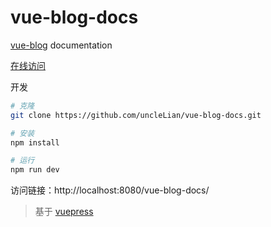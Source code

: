 # vue-blog-docs

[vue-blog](https://github.com/uncleLian/vue-blog) documentation

[在线访问](https://unclelian.github.io/vue-blog-docs/)

开发
```bash
# 克隆
git clone https://github.com/uncleLian/vue-blog-docs.git

# 安装
npm install

# 运行
npm run dev
```

访问链接：http://localhost:8080/vue-blog-docs/

> 基于 [vuepress](https://github.com/vuejs/vuepress)
